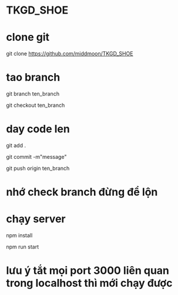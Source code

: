 # TKGD_SHOE

# clone git
git clone https://github.com/middmoon/TKGD_SHOE


# tao branch
git branch ten_branch

git checkout ten_branch


# day code len
git add .

git commit -m"message"

git push origin ten_branch

# nhớ check branch đừng để lộn

# chạy server
npm install

npm run start

# lưu ý tắt mọi port 3000 liên quan trong localhost thì mới chạy được


